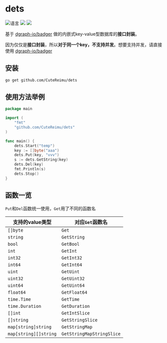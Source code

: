 # dets

![](https://img.shields.io/github/languages/top/CuteReimu/dets "语言")
[![](https://img.shields.io/github/workflow/status/CuteReimu/dets/Go)](https://github.com/CuteReimu/dets/actions/workflows/golangci-lint.yml "代码分析")
[![](https://img.shields.io/github/license/CuteReimu/dets)](https://github.com/CuteReimu/dets/blob/master/LICENSE "许可协议")

基于 [dgraph-io/badger](https://github.com/dgraph-io/badger) 做的内嵌式key-value型数据库的**接口封装**。

因为仅仅是**接口封装**，所以**对于同一个key，不支持并发**。想要支持并发，请直接使用 [dgraph-io/badger](https://github.com/dgraph-io/badger)

## 安装

```bash
go get github.com/CuteReimu/dets
```

## 使用方法举例

```go
package main

import (
    "fmt"
    "github.com/CuteReimu/dets"
)

func main() {
    dets.Start("temp")
    key := []byte("aaa")
    dets.Put(key, "vvv")
    s := dets.GetString(key)
    dets.Del(key)
    fmt.Println(s)
    dets.Stop()
}
```

## 函数一览

`Put`和`Del`函数统一使用，`Get`用了不同的函数名

| 支持的value类型            | 对应`Get`函数名                | 
|-----------------------|---------------------------|
| `[]byte`              | `Get`                     |
| `string`              | `GetString`               |
| `bool`                | `GetBool`                 |
| `int`                 | `GetInt`                  |
| `int32`               | `GetInt32`                |
| `int64`               | `GetInt64`                |
| `uint`                | `GetUint`                 |
| `uint32`              | `GetUint32`               |
| `uint64`              | `GetUint64`               |
| `float64`             | `GetFloat64`              |
| `time.Time`           | `GetTime`                 |
| `time.Duration`       | `GetDuration`             |
| `[]int`               | `GetIntSlice`             |
| `[]string`            | `GetStringSlice`          |
| `map[string]string`   | `GetStringMap`            |
| `map[string][]string` | `GetStringMapStringSlice` |
